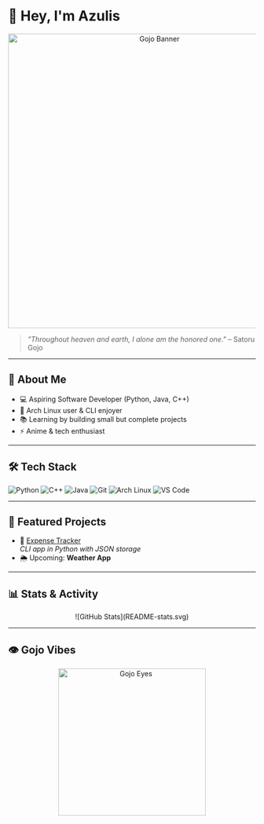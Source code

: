 # 👋 Hey, I'm Azulis  

<div align="center">
  <img src="https://i.pinimg.com/1200x/15/ef/c0/15efc0c70011e2b6b5b745b9ca4876a5.jpg" alt="Gojo Banner" width="600"/>
</div>

> *"Throughout heaven and earth, I alone am the honored one."* – Satoru Gojo  

---

## 🌌 About Me
- 💻 Aspiring Software Developer (Python, Java, C++)  
- 🐧 Arch Linux user & CLI enjoyer  
- 📚 Learning by building small but complete projects  
- ⚡ Anime & tech enthusiast  

---

## 🛠️ Tech Stack
![Python](https://img.shields.io/badge/Python-3776AB?logo=python&logoColor=white)
![C++](https://img.shields.io/badge/C++-00599C?logo=c%2b%2b&logoColor=white)
![Java](https://img.shields.io/badge/Java-007396?logo=java&logoColor=white)
![Git](https://img.shields.io/badge/Git-F05032?logo=git&logoColor=white)
![Arch Linux](https://img.shields.io/badge/Arch_Linux-1793D1?logo=arch-linux&logoColor=white)
![VS Code](https://img.shields.io/badge/VS_Code-007ACC?logo=visual-studio-code&logoColor=white)

---

## 📂 Featured Projects
- 🧾 [Expense Tracker](https://github.com/aAzulis/Expense-Tracker)  
  *CLI app in Python with JSON storage*   
- 🌦️ Upcoming: **Weather App**

---

## 📊 Stats & Activity

<div align="center">
  ![GitHub Stats](README-stats.svg)
</div>

---

## 👁️ Gojo Vibes
<div align="center">
  <img src="https://i.pinimg.com/736x/2b/f7/b0/2bf7b071a9b0f4316cca00772d6973b8.jpg" alt="Gojo Eyes" width="300"/>
</div>
